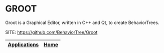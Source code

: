 # GROOT

 Groot is a Graphical Editor, written in C++ and Qt, to create BehaviorTrees.

 SITE: https://github.com/BehaviorTree/Groot

 | [Applications](https://portable-linux-apps.github.io/apps.html) | [Home](https://portable-linux-apps.github.io)
 | --- | --- |
